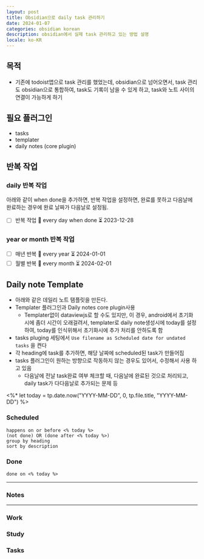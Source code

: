 ```yaml
---
layout: post
title: Obsidian으로 daily task 관리하기
date: 2024-01-07
categories: obsidian korean
description: obsidian에서 실제 task 관리하고 있는 방법 설명 
locale: ko-KR
---
```


## 목적
- 기존에 todoist앱으로 task 관리를 했었는데, obsidian으로 넘어오면서, task 관리도 obsidian으로 통합하여, task도 기록이 남을 수 있게 하고, task와 노트 사이의 연결이 가능하게 하기


## 필요 플러그인
- tasks
- templater
- daily notes (core plugin)

## 반복 작업

### daily 반복 작업
아래와 같이 when done을 추가하면, 반복 작업을 설정하면, 완료를 못하고 다음날에 완료하는 경우에 완료 날짜가 다음날로 설정됨.
- [ ] 반복 작업 🔁 every day when done ⏳ 2023-12-28

### year or month 반복 작업
- [ ] 매년 반복 🔁 every year ⏳ 2024-01-01
- [ ] 월별 반복 🔁 every month ⏳ 2024-02-01

## Daily note Template

- 아래와 같은 데일리 노트 탬플릿을 만든다.
- Templater 플러그인과 Daily notes core plugin사용
	- Templater없이 dataviewjs로 할 수도 있지만, 이 경우, android에서 초기화시에 좀더 시간이 오래걸려서, templater로 daily note생성시에 today를 설정하여, today를 인식위해서 초기화시에 추가 처리를 안하도록 함
- tasks pluging 세팅에서 `Use filename as Scheduled date for undated tasks` 을 켠다
- 각 heading에 task를 추가하면, 해당 날짜에 scheduled된 task가 만들어짐
- tasks 플러그인이 원하는 방향으로 작동하지 않는 경우도 있어서, 수정해서 사용 하고 있음
	- 다음날에 전날 task완료 여부 체크할 때, 다음날에 완료된 것으로 처리되고, daily task가 다다음날로 추가되는 문제 등



<%*
let today = tp.date.now("YYYY-MM-DD",  0, tp.file.title, "YYYY-MM-DD")
%>
### Scheduled
```tasks
happens on or before <% today %>
(not done) OR (done after <% today %>)
group by heading
sort by description
```

### Done
```tasks
done on <% today %>
```
---
### Notes


---

### Work

### Study

### Tasks



